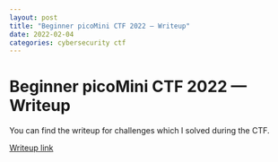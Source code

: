 ```yaml
---
layout: post
title: "Beginner picoMini CTF 2022 — Writeup"
date: 2022-02-04
categories: cybersecurity ctf
---
```


# Beginner picoMini CTF 2022 — Writeup

You can find the writeup for challenges which I solved during the CTF.

[Writeup link][writeup]

[writeup]: https://infosecwriteups.com/beginner-picomini-ctf-2022-writeup-94174d0ea64b
